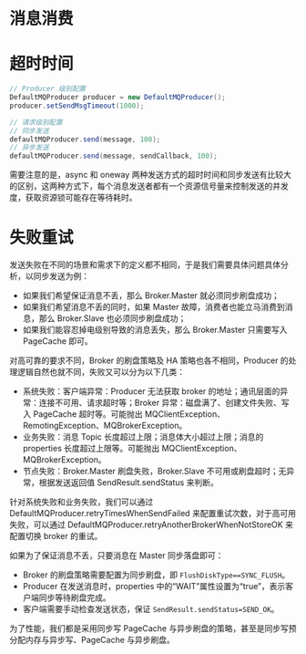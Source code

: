 # 消息消费

# 超时时间

```java
// Producer 级别配置
DefaultMQProducer producer = new DefaultMQProducer();
producer.setSendMsgTimeout(1000);

// 请求级别配置
// 同步发送
defaultMQProducer.send(message, 100);
// 异步发送
defaultMQProducer.send(message, sendCallback, 100);
```

需要注意的是，async 和 oneway 两种发送方式的超时时间和同步发送有比较大的区别，这两种方式下，每个消息发送者都有一个资源信号量来控制发送的并发度，获取资源锁可能存在等待耗时。

# 失败重试

发送失败在不同的场景和需求下的定义都不相同，于是我们需要具体问题具体分析，以同步发送为例：

- 如果我们希望保证消息不丢，那么 Broker.Master 就必须同步刷盘成功；
- 如果我们希望消息不丢的同时，如果 Master 故障，消费者也能立马消费到消息，那么 Broker.Slave 也必须同步刷盘成功；
- 如果我们能容忍掉电级别导致的消息丢失，那么 Broker.Master 只需要写入 PageCache 即可。

对高可靠的要求不同，Broker 的刷盘策略及 HA 策略也各不相同，Producer 的处理逻辑自然也就不同，失败又可以分为以下几类：

- 系统失败：客户端异常：Producer 无法获取 broker 的地址；通讯层面的异常：连接不可用、请求超时等；Broker 异常：磁盘满了、创建文件失败、写入 PageCache 超时等。可能抛出 MQClientException、RemotingException、MQBrokerException。
- 业务失败：消息 Topic 长度超过上限；消息体大小超过上限；消息的 properties 长度超过上限等。可能抛出 MQClientException、MQBrokerException。
- 节点失败：Broker.Master 刷盘失败，Broker.Slave 不可用或刷盘超时；无异常，根据发送返回值 SendResult.sendStatus 来判断。

针对系统失败和业务失败，我们可以通过 DefaultMQProducer.retryTimesWhenSendFailed 来配置重试次数，对于高可用失败，可以通过 DefaultMQProducer.retryAnotherBrokerWhenNotStoreOK 来配置切换 broker 的重试。

如果为了保证消息不丢，只要消息在 Master 同步落盘即可：

- Broker 的刷盘策略需要配置为同步刷盘，即 `FlushDiskType==SYNC_FLUSH`。
- Producer 在发送消息时，properties 中的“WAIT”属性设置为“true”，表示客户端同步等待刷盘完成。
- 客户端需要手动检查发送状态，保证 `SendResult.sendStatus=SEND_OK`。

为了性能，我们都是采用同步写 PageCache 与异步刷盘的策略，甚至是同步写预分配内存与异步写、PageCache 与异步刷盘。
